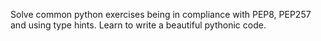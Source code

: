 Solve common python exercises being in compliance with PEP8, PEP257 and using 
type hints.
Learn to write a beautiful pythonic code. 